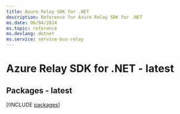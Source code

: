 ```yaml
---
title: Azure Relay SDK for .NET
description: Reference for Azure Relay SDK for .NET
ms.date: 06/04/2024
ms.topic: reference
ms.devlang: dotnet
ms.service: service-bus-relay
---
```

# Azure Relay SDK for .NET - latest
## Packages - latest
[!INCLUDE [packages](relay-index.md)]